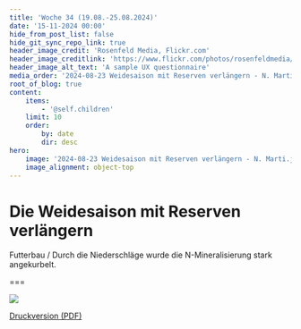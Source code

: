 ```yaml
---
title: 'Woche 34 (19.08.-25.08.2024)'
date: '15-11-2024 00:00'
hide_from_post_list: false
hide_git_sync_repo_link: true
header_image_credit: 'Rosenfeld Media, Flickr.com'
header_image_creditlink: 'https://www.flickr.com/photos/rosenfeldmedia/9203760174/'
header_image_alt_text: 'A sample UX questionnaire'
media_order: '2024-08-23 Weidesaison mit Reserven verlängern - N. Marti.jpg,2024-08-23 Weidesaison mit Reserven verlängern - N. Marti.pdf'
root_of_blog: true
content:
    items:
        - '@self.children'
    limit: 10
    order:
        by: date
        dir: desc
hero:
    image: '2024-08-23 Weidesaison mit Reserven verlängern - N. Marti.jpg'
    image_alignment: object-top
---
```


# Die Weidesaison mit Reserven verlängern

Futterbau / Durch die Niederschläge wurde die N-Mineralisierung stark angekurbelt.

===

![](2024-08-23%20Weidesaison%20mit%20Reserven%20verla%CC%88ngern%20-%20N.%20Marti.jpeg)

[Druckversion (PDF)](2024-08-23%20Weidesaison%20mit%20Reserven%20verla%CC%88ngern%20-%20N.%20Marti.pdf)
